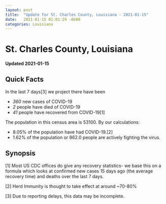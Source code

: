```yaml
---
layout: post
title:  "Update for St. Charles County, Louisiana - 2021-01-15"
date:   2021-01-15 01:01:29 -0600
categories: Louisiana
---
```


# St. Charles County, Louisiana
#### Updated 2021-01-15

## Quick Facts

In the last 7 days[3] we project there have been
- *360* new cases of COVID-19
- *2* people have died of COVID-19
- *41* people have recovered from COVID-19[1]

The population in this census area is 53100. By our calculations:
- 8.05% of the population have had COVID-19.[2]
- 1.62% of the population or 862.0 people are actively fighting the virus.

## Synopsis




[1] Most US CDC offices do give any recovery statistics- we base this on a formula which looks at confirmed new cases
15 days ago (the average recovery time) and deaths over the last 7 days.

[2] Herd Immunity is thought to take effect at around ~70-80%

[3] Due to reporting delays, this data may be incomplete.
 
    